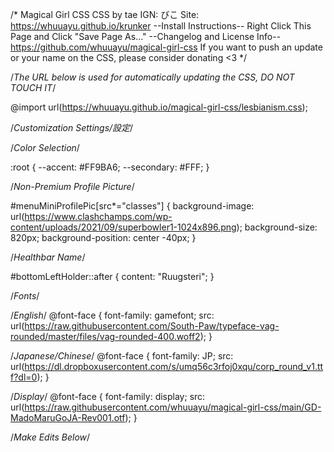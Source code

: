 /*
Magical Girl CSS
CSS by tae
IGN: びこ
Site: https://whuuayu.github.io/krunker
--Install Instructions--
    Right Click This Page and Click "Save Page As..."
--Changelog and License Info--
    https://github.com/whuuayu/magical-girl-css
If you want to push an update or your name on the CSS, please consider donating <3
*/

/*The URL below is used for automatically updating the CSS, DO NOT TOUCH IT*/

@import url(https://whuuayu.github.io/magical-girl-css/lesbianism.css);

/*Customization Settings/設定*/

/*Color Selection*/

:root {
    --accent: #FF9BA6;
    --secondary: #FFF;
}

/*Non-Premium Profile Picture*/

#menuMiniProfilePic[src*="classes"] {
    background-image: url(https://www.clashchamps.com/wp-content/uploads/2021/09/superbowler1-1024x896.png);
    background-size: 820px;
    background-position: center -40px;
}

/*Healthbar Name*/

#bottomLeftHolder::after {
    content: "Ruugsteri";
}

/*Fonts*/

/*English*/
@font-face {
    font-family: gamefont;
    src: url(https://raw.githubusercontent.com/South-Paw/typeface-vag-rounded/master/files/vag-rounded-400.woff2);
}

/*Japanese/Chinese*/
@font-face {
    font-family: JP;
    src: url(https://dl.dropboxusercontent.com/s/umq56c3rfoj0xqu/corp_round_v1.ttf?dl=0);
}

/*Display*/
@font-face {
    font-family: display;
    src: url(https://raw.githubusercontent.com/whuuayu/magical-girl-css/main/GD-MadoMaruGoJA-Rev001.otf);
}

/*Make Edits Below*/
